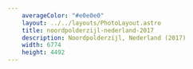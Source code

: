 ```yaml
---
    averageColor: "#e0e0e0"
    layout: ../../layouts/PhotoLayout.astro
    title: noordpolderzijl-nederland-2017
    description: Noordpolderzijl, Nederland (2017)
    width: 6774
    height: 4492
---
```

